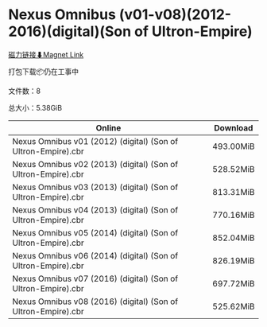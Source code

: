 # Nexus Omnibus (v01-v08)(2012-2016)(digital)(Son of Ultron-Empire)

[磁力链接⬇Magnet Link](magnet:?xt=urn:btih:cb3b2bd838809d250cd7c37fc215ca6585c6c547&dn=Nexus%20Omnibus%20%28v01-v08%29%282012-2016%29%28digital%29%28Son%20of%20Ultron-Empire%29)

打包下载📦仍在工事中

文件数：8

总大小：5.38GiB

Online | Download
--- | ---
Nexus Omnibus v01 (2012) (digital) (Son of Ultron-Empire).cbr | 493.00MiB
Nexus Omnibus v02 (2013) (digital) (Son of Ultron-Empire).cbr | 528.52MiB
Nexus Omnibus v03 (2013) (digital) (Son of Ultron-Empire).cbr | 813.31MiB
Nexus Omnibus v04 (2013) (digital) (Son of Ultron-Empire).cbr | 770.16MiB
Nexus Omnibus v05 (2014) (digital) (Son of Ultron-Empire).cbr | 852.04MiB
Nexus Omnibus v06 (2014) (digital) (Son of Ultron-Empire).cbr | 826.19MiB
Nexus Omnibus v07 (2016) (digital) (Son of Ultron-Empire).cbr | 697.72MiB
Nexus Omnibus v08 (2016) (digital) (Son of Ultron-Empire).cbr | 525.62MiB